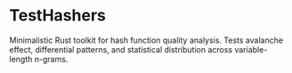 # TestHashers

Minimalistic Rust toolkit for hash function quality analysis.
Tests avalanche effect, differential patterns, and statistical distribution across variable-length n-grams.
